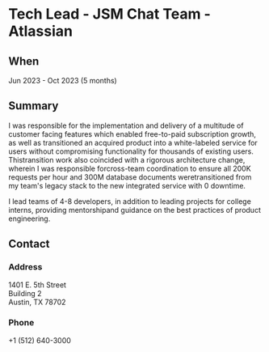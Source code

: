 # Tech Lead - JSM Chat Team - Atlassian

## When

Jun 2023 - Oct 2023 (5 months)

## Summary

I was responsible for the implementation and delivery of a multitude of customer facing features which enabled free-to-paid subscription growth, as well as transitioned an acquired product into a white-labeled service for users without compromising functionality for thousands of existing users. Thistransition work also coincided with a rigorous architecture change, wherein I was responsible forcross-team coordination to ensure all 200K requests per hour and 300M database documents weretransitioned from my team's legacy stack to the new integrated service with 0 downtime.

I lead teams of 4-8 developers, in addition to leading projects for college interns, providing mentorshipand guidance on the best practices of product engineering.

## Contact

### Address

1401 E. 5th Street\
Building 2\
Austin, TX 78702

### Phone

+1 (512) 640-3000
